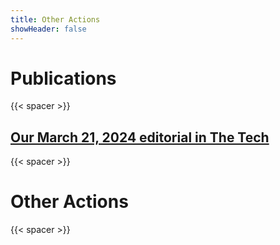 ```yaml
---
title: Other Actions
showHeader: false
---
```


# Publications

{{< spacer >}}
## [Our March 21, 2024 editorial in The Tech](https://thetech.com/2024/03/21/mit-jaa-suspend-caa)
{{< spacer >}}

# Other Actions
{{< spacer >}}